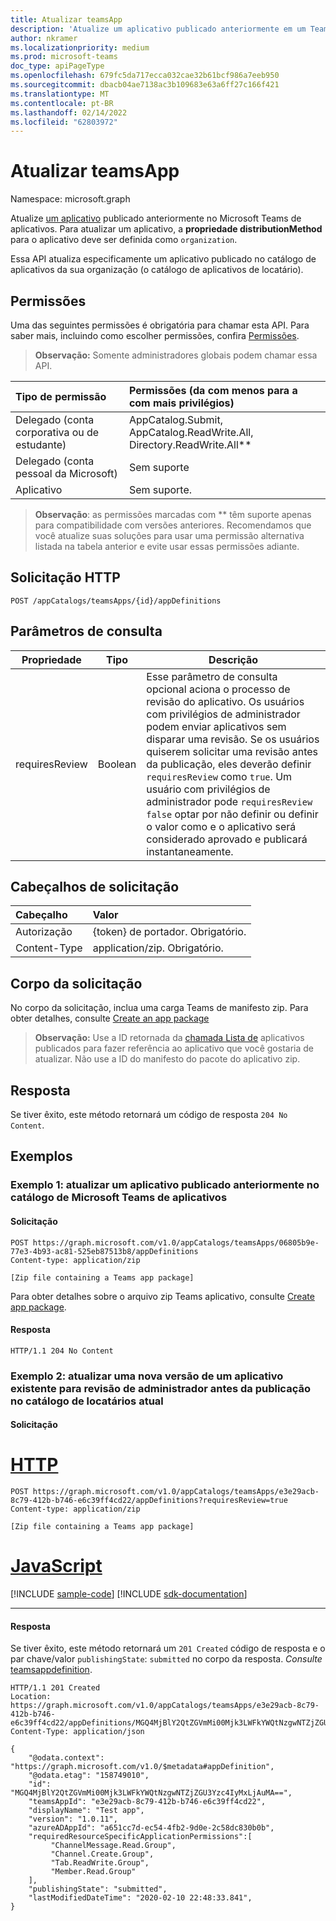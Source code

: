 ```yaml
---
title: Atualizar teamsApp
description: 'Atualize um aplicativo publicado anteriormente em um Teams de aplicativos. '
author: nkramer
ms.localizationpriority: medium
ms.prod: microsoft-teams
doc_type: apiPageType
ms.openlocfilehash: 679fc5da717ecca032cae32b61bcf986a7eeb950
ms.sourcegitcommit: dbacb04ae7138ac3b109683e63a6ff27c166f421
ms.translationtype: MT
ms.contentlocale: pt-BR
ms.lasthandoff: 02/14/2022
ms.locfileid: "62803972"
---
```

# <a name="update-teamsapp"></a>Atualizar teamsApp

Namespace: microsoft.graph

Atualize [um aplicativo](../resources/teamsapp.md) publicado anteriormente no Microsoft Teams de aplicativos. Para atualizar um aplicativo, a **propriedade distributionMethod** para o aplicativo deve ser definida como `organization`.

Essa API atualiza especificamente um aplicativo publicado no catálogo de aplicativos da sua organização (o catálogo de aplicativos de locatário).

## <a name="permissions"></a>Permissões

Uma das seguintes permissões é obrigatória para chamar esta API. Para saber mais, incluindo como escolher permissões, confira [Permissões](/graph/permissions-reference).

>**Observação:** Somente administradores globais podem chamar essa API.

| Tipo de permissão                        | Permissões (da com menos para a com mais privilégios)|
|:----------------------------------     |:-------------|
| Delegado (conta corporativa ou de estudante)     | AppCatalog.Submit, AppCatalog.ReadWrite.All, Directory.ReadWrite.All** |
| Delegado (conta pessoal da Microsoft) | Sem suporte|
| Aplicativo                            | Sem suporte. |

> **Observação**: as permissões marcadas com ** têm suporte apenas para compatibilidade com versões anteriores. Recomendamos que você atualize suas soluções para usar uma permissão alternativa listada na tabela anterior e evite usar essas permissões adiante.

## <a name="http-request"></a>Solicitação HTTP

<!-- { "blockType": "ignored" } -->

```http
POST /appCatalogs/teamsApps/{id}/appDefinitions
```

## <a name="query-parameters"></a>Parâmetros de consulta

|Propriedade|Tipo|Descrição|
|----|----|----|
|requiresReview| Boolean | Esse parâmetro de consulta opcional aciona o processo de revisão do aplicativo. Os usuários com privilégios de administrador podem enviar aplicativos sem disparar uma revisão. Se os usuários quiserem solicitar uma revisão antes da publicação, eles deverão definir  `requiresReview` como `true`. Um usuário com privilégios de administrador pode `requiresReview` `false`  optar por não definir ou definir o valor como e o aplicativo será considerado aprovado e publicará instantaneamente.|

## <a name="request-headers"></a>Cabeçalhos de solicitação

| Cabeçalho        | Valor           |
|:--------------|:--------------  |
| Autorização | {token} de portador. Obrigatório.  |
| Content-Type  | application/zip. Obrigatório. |

## <a name="request-body"></a>Corpo da solicitação

No corpo da solicitação, inclua uma carga Teams de manifesto zip. Para obter detalhes, consulte [Create an app package](/microsoftteams/platform/concepts/apps/apps-package)

>**Observação:** Use a ID retornada da [chamada Lista de](./appcatalogs-list-teamsapps.md) aplicativos publicados para fazer referência ao aplicativo que você gostaria de atualizar. Não use a ID do manifesto do pacote do aplicativo zip.

## <a name="response"></a>Resposta

Se tiver êxito, este método retornará um código de resposta `204 No Content`.

## <a name="examples"></a>Exemplos

### <a name="example-1-update-an-application-previously-published-to-the-microsoft-teams-app-catalog"></a>Exemplo 1: atualizar um aplicativo publicado anteriormente no catálogo de Microsoft Teams de aplicativos

#### <a name="request"></a>Solicitação

<!-- { "blockType": "ignored" } -->

```http
POST https://graph.microsoft.com/v1.0/appCatalogs/teamsApps/06805b9e-77e3-4b93-ac81-525eb87513b8/appDefinitions
Content-type: application/zip

[Zip file containing a Teams app package]
```

Para obter detalhes sobre o arquivo zip Teams aplicativo, consulte [Create app package](/microsoftteams/platform/concepts/apps/apps-package).
<!-- markdownlint-disable MD024 -->

#### <a name="response"></a>Resposta

```http
HTTP/1.1 204 No Content
```

### <a name="example-2-update-a-new-version-of-an-existing-app-for-admin-review-prior-to-publication-in-the-current-tenant-catalog"></a>Exemplo 2: atualizar uma nova versão de um aplicativo existente para revisão de administrador antes da publicação no catálogo de locatários atual

#### <a name="request"></a>Solicitação

<!-- markdownlint-disable MD034 -->


# <a name="http"></a>[HTTP](#tab/http)
<!-- {
  "blockType": "request",
  "name": "update_teamsapp"
}-->

```http
POST https://graph.microsoft.com/v1.0/appCatalogs/teamsApps/e3e29acb-8c79-412b-b746-e6c39ff4cd22/appDefinitions?requiresReview=true
Content-type: application/zip

[Zip file containing a Teams app package]
```
# <a name="javascript"></a>[JavaScript](#tab/javascript)
[!INCLUDE [sample-code](../includes/snippets/javascript/update-teamsapp-javascript-snippets.md)]
[!INCLUDE [sdk-documentation](../includes/snippets/snippets-sdk-documentation-link.md)]

---


<!-- markdownlint-disable MD024 -->

#### <a name="response"></a>Resposta

Se tiver êxito, este método retornará um `201 Created` código de resposta e o par chave/valor `publishingState`: `submitted` no corpo da resposta. *Consulte* [teamsappdefinition](../resources/teamsappdefinition.md).

<!-- {
  "blockType": "response",
  "@odata.type": "microsoft.graph.teamsApp",
  "truncated": true
} -->

```http
HTTP/1.1 201 Created
Location: https://graph.microsoft.com/v1.0/appCatalogs/teamsApps/e3e29acb-8c79-412b-b746-e6c39ff4cd22/appDefinitions/MGQ4MjBlY2QtZGVmMi00Mjk3LWFkYWQtNzgwNTZjZGU3Yzc4IyMxLjAuMA==
Content-Type: application/json

{
    "@odata.context": "https://graph.microsoft.com/v1.0/$metadata#appDefinition",
    "@odata.etag": "158749010",
    "id": "MGQ4MjBlY2QtZGVmMi00Mjk3LWFkYWQtNzgwNTZjZGU3Yzc4IyMxLjAuMA==",
    "teamsAppId": "e3e29acb-8c79-412b-b746-e6c39ff4cd22",
    "displayName": "Test app",
    "version": "1.0.11",
    "azureADAppId": "a651cc7d-ec54-4fb2-9d0e-2c58dc830b0b",
    "requiredResourceSpecificApplicationPermissions":[
         "ChannelMessage.Read.Group",
         "Channel.Create.Group",
         "Tab.ReadWrite.Group",
         "Member.Read.Group"
    ],
    "publishingState": "submitted",
    "lastModifiedDateTime": "2020-02-10 22:48:33.841",
}
```
